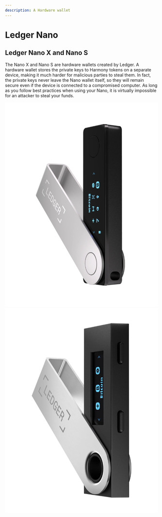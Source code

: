 ```yaml
---
description: A Hardware wallet
---
```


# Ledger Nano

## Ledger Nano X and Nano S

The Nano X and Nano S are hardware wallets created by Ledger. A hardware wallet stores the private keys to Harmony tokens on a separate device, making it much harder for malicious parties to steal them. In fact, the private keys never leave the Nano wallet itself, so they will remain secure even if the device is connected to a compromised computer. As long as you follow best practices when using your Nano, it is virtually impossible for an attacker to steal your funds.

<img src="../../../../.gitbook/assets/LedgerX (1).png" alt="" data-size="original"> ![](<../../../../.gitbook/assets/LedgerS (1) (1) (2) (1) (1) (1).png>)
